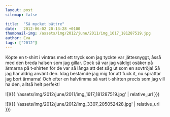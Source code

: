 ```yaml
---
layout: post
sitemap: false

title:  "Så mycket bättre"
date:   2012-06-02 20:13:28 +0100
thumbnail-img: /assets/img/2012/june/2011/img_1617_181287519.jpg
author: Eva
tags: ["2012"]
---
```


Köpte en t-shirt i vintras med ett tryck som jag tyckte var jättesnyggt, åsså med den breda halsen som jag gillar. Dock så var jag väldigt osäker på ärmarna på t-shirten för de var så långa att det såg ut som en sovtröja! Så jag har aldrig använt den. Idag bestämde jag mig för att fuck it, nu sprättar jag bort ärmarna! Och efter en halvtimma så vart t-shirten precis som jag vill ha den, alltså helt perfekt!

![]({{ '/assets/img/2012/june/2011/img_1617_181287519.jpg'  | relative_url }})

![]({{ '/assets/img/2012/june/2012/img_3307_205052428.jpg'  | relative_url }})

